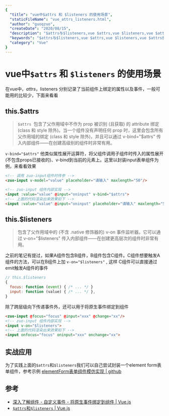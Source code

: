 ```yaml
---
{
  "title": "vue中$attrs 和 $listeners 的使用场景",
  "staticFileName": "vue_attrs_listeners.html",
  "author": "guoqzuo",
  "createDate": "2020/08/15",
  "description": "$attrs与$listeners,vue $attrs,vue $listeners,vue $attrs使用场景,vue $listeners使用场景,在vue中，$attrs，$listeners 分别记录了当前组件上绑定的属性以及事件，一般可能用的比较少，下面来看看。`v-bind=$attrs` 他类似属性展开运算符，将父组件调用子组件时传入的属性展开(不包含props已接收的)、v-bind到当前的元素上。listeners除了跨层级向下传递事件外，还可以用于将原生事件绑定到组件",
  "keywords": "$attrs与$listeners,vue $attrs,vue $listeners,vue $attrs使用场景,vue $listeners使用场景",
  "category": "Vue"
}
---
```

# vue中`$attrs` 和 `$listeners` 的使用场景

在vue中，$attrs，$listeners 分别记录了当前组件上绑定的属性以及事件，一般可能用的比较少，下面来看看

## this.$attrs

> `$attrs `包含了父作用域中不作为 prop 被识别 (且获取) 的 attribute 绑定 (class 和 style 除外)。当一个组件没有声明任何 prop 时，这里会包含所有父作用域的绑定 (class 和 style 除外)，并且可以通过 v-bind="$attrs" 传入内部组件——在创建高级别的组件时非常有用。

`v-bind="$attrs"` 他类似属性展开运算符，将父组件调用子组件时传入的属性展开(不包含props已接收的)、v-bind到当前的元素上。这里以封装input表单组件为例，来看看效果

```html
<!-- 调用 zuo-input组件时传参 -->
<zuo-input v-model="value" placeholder="请输入" maxlength="50"/>

<!-- zuo-input 组件内部实现 -->
<input :value="value" @input="oninput" v-bind="$attrs"> 
<!-- 上面的代码渲染出来效果如下 -->
<input :value="value" @input="oninput" placeholder="请输入" maxlength="50"/>
```

## this.$listeners

> 包含了父作用域中的 (不含 .native 修饰器的) v-on 事件监听器。它可以通过 v-on="$listeners" 传入内部组件——在创建更高层次的组件时非常有用。

之前的笔记有提过，如果A组件包含B组件，B组件包含C组件。C组件想要触发A组件的方法，可以在B组件上加 `v-on="$listeners"` , 这样 C组件可以直接通过emit触发A组件的事件

```js
// this.$listeners
{
  focus: function (event) { /* ... */ }
  input: function (value) { /* ... */ },
}
```

除了跨层级向下传递事件外，还可以用于将原生事件绑定到组件

```html
<zuo-input @focus="focus" @input="xxx" @change="xx"/>
<!-- zuo-input 组件内部实现 -->
<input v-on="$listeners"> 
<!-- 上面的代码渲染出来效果如下 -->
<input onfocus="focus" oninput="xxx" onchange="xx"> 
```

## 实战应用
为了实践上面的`$attrs`和`$listeners`我们可以自己尝试封装一个element form表单组件，参考示例 [elementForm表单组件模仿实现 | github](https://github.com/dev-zuo/fedemo/tree/master/src/vuecli-demo/src/views/elementForm)

## 参考
- [深入了解组件 - 自定义事件 - 将原生事件绑定到组件 | Vue.js](https://cn.vuejs.org/v2/guide/components-custom-events.html#%E5%B0%86%E5%8E%9F%E7%94%9F%E4%BA%8B%E4%BB%B6%E7%BB%91%E5%AE%9A%E5%88%B0%E7%BB%84%E4%BB%B6)
- [`$attrs`和`$listeners` | Vue.js](https://cn.vuejs.org/v2/api/#vm-attrs)
